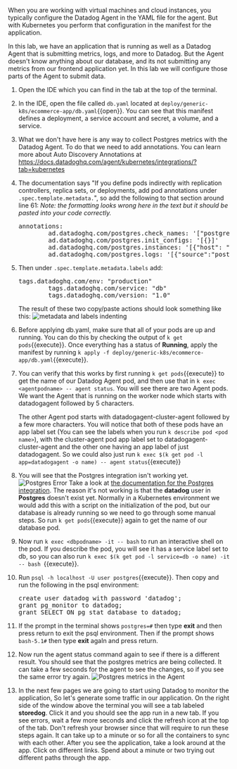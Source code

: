 When you are working with virtual machines and cloud instances, you typically configure the Datadog Agent in the YAML file for the agent. But with Kubernetes you perform that configuration in the manifest for the application. 

In this lab, we have an application that is running as well as a Datadog Agent that is submitting metrics, logs, and more to Datadog. But the Agent doesn't know anything about our database, and its not submitting any metrics from our frontend application yet. In this lab we will configure those parts of the Agent to submit data. 

1.  Open the IDE which you can find in the tab at the top of the terminal. 
2.  In the IDE, open the file called `db.yaml` located at `deploy/generic-k8s/ecommerce-app/db.yaml`{{open}}. You can see that this manifest defines a deployment, a service account and secret, a volume, and a service. 
3.  What we don't have here is any way to collect Postgres metrics with the Datadog Agent. To do that we need to add annotations. You can learn more about Auto Discovery Annotations at https://docs.datadoghq.com/agent/kubernetes/integrations/?tab=kubernetes
4.  The documentation says "If you define pods indirectly with replication controllers, replica sets, or deployments, add pod annotations under `.spec.template.metadata.`", so add the following to that section around line 61: *Note: the formatting looks wrong here in the text but it should be pasted into your code correctly.*
    <pre class="file" data-target="clipboard">
    annotations:
            ad.datadoghq.com/postgres.check_names: '["postgres"]'
            ad.datadoghq.com/postgres.init_configs: '[{}]'
            ad.datadoghq.com/postgres.instances: '[{"host": "%%host%%", "port": "%%port%%","username": "datadog","password": "datadog" }]'
            ad.datadoghq.com/postgres.logs: '[{"source":"postgres","service":"db"}]'</pre>
5.  Then under `.spec.template.metadata.labels` add:
    <pre class="file" data-target="clipboard">
    tags.datadoghq.com/env: "production"
            tags.datadoghq.com/service: "db"
            tags.datadoghq.com/version: "1.0" 
    </pre>
    
    The result of these two copy/paste actions should look something like this: ![metadata and labels indenting](configuredatadogagent/assets/metadatalabelsafter.png) 
6.  Before applying db.yaml, make sure that all of your pods are up and running. You can do this by checking the output of `k get pods`{{execute}}. Once everything has a status of **Running**, apply the manifest by running `k apply -f deploy/generic-k8s/ecommerce-app/db.yaml`{{execute}}.
7.  You can verify that this works by first running `k get pods`{{execute}} to get the name of our Datadog Agent pod, and then use that in `k exec <agentpodname> -- agent status`. You will see there are two Agent pods. We want the Agent that is running on the worker node which starts with datadogagent followed by 5 characters. 
    
    The other Agent pod starts with datadogagent-cluster-agent followed by a few more characters. You will notice that both of these pods have an app label set (You can see the labels when you run `k describe pod <pod name>`), with the cluster-agent pod app label set to datadogagent-cluster-agent and the other one having an app label of just datadogagent. So we could also just run `k exec $(k get pod -l app=datadogagent -o name) -- agent status`{{execute}} 
8.  You will see that the Postgres integration isn't working yet. ![Postgres Error](configuredatadogagent/assets/postgreserror.png) Take a look at [the documentation for the Postgres integration](https://docs.datadoghq.com/integrations/postgres/). The reason it's not working is that the **datadog** user in **Postgres** doesn't exist yet. Normally in a Kubernetes environment we would add this with a script on the initialization of the pod, but our database is already running so we need to go through some manual steps. So run `k get pods`{{execute}} again to get the name of our database pod. 
9.  Now run `k exec <dbpodname> -it -- bash` to run an interactive shell on the pod. If you describe the pod, you will see it has a service label set to db, so you can also run `k exec $(k get pod -l service=db -o name) -it -- bash `{{execute}}. 
10. Run `psql -h localhost -U user postgres`{{execute}}. Then copy and run the following in the psql environment: 
    <pre class="file" data-target="clipboard">create user datadog with password 'datadog';
    grant pg_monitor to datadog;
    grant SELECT ON pg_stat_database to datadog;
    </pre>
11. If the prompt in the terminal shows `postgres=#` then type **exit** and then press return to exit the psql environment. Then if the prompt shows `bash-5.1#` then type **exit** agaIn and press return. 
12. Now run the agent status command again to see if there is a different result. You should see that the postgres metrics are being collected. It can take a few seconds for the agent to see the changes, so if you see the same error try again.
    ![Postgres metrics in the Agent](configuredatadogagent/assets/postgresmetricsagent.png)
13. In the next few pages we are going to start using Datadog to monitor the application, So let's generate some traffic in our application. On the right side of the window above the terminal you will see a tab labeled **storedog**. Click it and you should see the app run in a new tab. If you see errors, wait a few more seconds and click the refresh icon at the top of the tab. Don't refresh your browser since that will require to run these steps again. It can take up to a minute or so for all the containers to sync with each other. After you see the application, take a look around at the app. Click on different links. Spend about a minute or two trying out different paths through the app.
